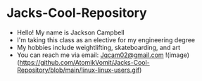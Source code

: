 # Jacks-Cool-Repository
- Hello! My name is Jackson Campbell
- I'm taking this class as an elective for my engineering degree
- My hobbies include weightlifting, skateboarding, and art
- You can reach me via email: Jqcam02@gmail.com
!(image)(https://github.com/AtomikVomit/Jacks-Cool-Repository/blob/main/linux-linux-users.gif)
